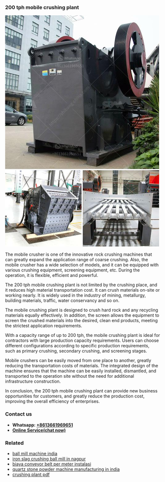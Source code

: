 <h3>200 tph mobile crushing plant</h3><img src='1708309081.jpg' alt=''><p>The mobile crusher is one of the innovative rock crushing machines that can greatly expand the application range of coarse crushing. Also, the mobile crusher has a wide selection of models, and it can be equipped with various crushing equipment, screening equipment, etc. During the operation, it is flexible, efficient and powerful.</p><p>The 200 tph mobile crushing plant is not limited by the crushing place, and it reduces high material transportation cost. It can crush materials on-site or working nearly. It is widely used in the industry of mining, metallurgy, building materials, traffic, water conservancy and so on.</p><p>The mobile crushing plant is designed to crush hard rock and any recycling materials equally effectively. In addition, the screen allows the equipment to screen the crushed materials into the desired, clean end products, meeting the strictest application requirements.</p><p>With a capacity range of up to 200 tph, the mobile crushing plant is ideal for contractors with large production capacity requirements. Users can choose different configurations according to specific production requirements, such as primary crushing, secondary crushing, and screening stages.</p><p>Mobile crushers can be easily moved from one place to another, greatly reducing the transportation costs of materials. The integrated design of the machine ensures that the machine can be easily installed, dismantled, and transported to the operation site without the need for additional infrastructure construction.</p><p>In conclusion, the 200 tph mobile crushing plant can provide new business opportunities for customers, and greatly reduce the production cost, improving the overall efficiency of enterprises.</p><h3>Contact us</h3><ul><li><strong>Whatsapp:&nbsp;<a href="https://wa.me/8613661969651">+8613661969651</a></strong></li><li><a href="https://swt.shibang-china.com/?git&amp;zhl&amp;200 tph mobile crushing plant"><strong>Online Service(chat now)</strong></a></li></ul><h3>Related</h3><ul><li><a href='ball mill machine india.md'>ball mill machine india</a></li><li><a href='iron slag crushing ball mill in nagpur.md'>iron slag crushing ball mill in nagpur</a></li><li><a href='biaya conveyor belt per meter instalasi.md'>biaya conveyor belt per meter instalasi</a></li><li><a href='quartz stone powder machine manufacturing in india.md'>quartz stone powder machine manufacturing in india</a></li><li><a href='crushing plant pdf.md'>crushing plant pdf</a></li></ul>